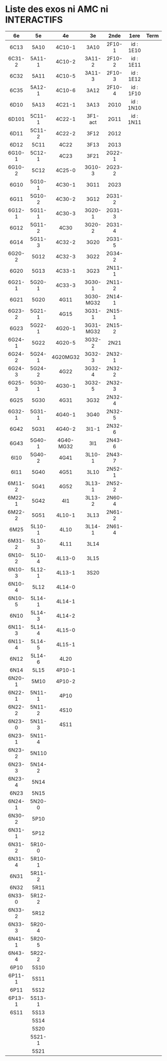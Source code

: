 # Liste des exos ni AMC ni INTERACTIFS

|6e|5e|4e|3e|2nde|1ere|Term|Reste|
|:-:|:-:|:-:|:-:|:-:|:-:|:-:|:-:|
|6C13|5A10|4C10-1|3A10|2F10-1|id : 1E10||CM020|
|6C31-2|5A11-1|4C10-2|3A11-2|2F10-2|id : 1E11||CM021|
|6C32|5A11|4C10-5|3A11-3|2F10-3|id : 1E12||PEA11-1|
|6C35|5A12-1|4C10-6|3A12|2F10-4|id : 1F10||PEA11|
|6D10|5A13|4C21-1|3A13|2G10|id : 1N10||P003|
|6D101|5C11-1|4C22-1|3F1-act|2G11|id : 1N11||P004|
|6D11|5C11-2|4C22-2|3F12|2G12|||P005|
|6D12|5C11|4C22|3F13|2G13|||P006|
|6G10-1|5C12-1|4C23|3F21|2G22-1|||P007|
|6G10-2|5C12|4C25-0|3G10-3|2G23-2|||P008|
|6G10|5G10-1|4C30-1|3G11|2G23|||P009|
|6G11|5G10-2|4C30-2|3G12|2G31-2|||P010|
|6G12-1|5G11-1|4C30-3|3G20-1|2G31-3|||P011|
|6G12|5G11-2|4C30|3G20-2|2G31-4|||P012|
|6G14|5G11-3|4C32-2|3G20|2G31-5|||beta2F30|
|6G20-2|5G12|4C32-3|3G22|2G34-2|||beta2F31|
|6G20|5G13|4C33-1|3G23|2N11-1|||beta2G53|
|6G21-1|5G20-1|4C33-3|3G30-1|2N11-2|||beta2L11-1|
|6G21|5G20|4G11|3G30-MG32|2N14-1|||beta2L12-2|
|6G23-2|5G21-1|4G15|3G31-1|2N15-1|||beta2N60-X1|
|6G23|5G22-1|4G20-1|3G31-MG32|2N15-2|||beta2N60-X2|
|6G24-1|5G22|4G20-5|3G32-2|2N21|||beta3F23|
|6G24-2|5G24-1|4G20MG32|3G32-3|2N32-1|||beta3G15|
|6G24-3|5G24-2|4G22|3G32-4|2N32-2|||beta3G41|
|6G25-3|5G30-1|4G30-1|3G32-5|2N32-3|||beta3s21|
|6G25|5G30|4G31|3G32|2N32-4|||beta4C31|
|6G32-1|5G31-1|4G40-1|3G40|2N32-5|||beta4G20-3|
|6G42|5G31|4G40-2|3I1-1|2N32-6|||beta4G20-4|
|6G43|5G40-1|4G40-MG32|3I1|2N43-6|||beta6C33-1|
|6I10|5G40-2|4G41|3L10-1|2N43-7|||beta6test2|
|6I11|5G40|4G51|3L10|2N52-1|||beta6test2021|
|6M11-2|5G41|4G52|3L13-1|2N52-2|||betaAsymptotesObliques|
|6M22-1|5G42|4I1|3L13-2|2N60-4|||betaComplexes|
|6M22-2|5G51|4L10-1|3L13|2N61-2|||betaDivisionsDePolynomes|
|6M25|5L10-1|4L10|3L14-1|2N61-4|||betaEq1erDegreDansC|
|6M31-2|5L10-3|4L11|3L14||||betaEq2eDegAvecParam|
|6N10-2|5L10-4|4L13-0|3L15||||betaEqCarreDansC|
|6N10-3|5L12-1|4L13-1|3S20||||betaEqValAbs|
|6N10-4|5L12|4L14-0|||||betaEquationsLog|
|6N10-5|5L14-1|4L14-1|||||betaExo3d|
|6N10|5L14-3|4L14-2|||||betaExoSimpleMatthieu|
|6N11-3|5L14-4|4L15-0|||||betaModèle10_simple_question-reponse|
|6N11-4|5L14-5|4L15-1|||||betaModèle11_paramétrable|
|6N12|5L14-6|4L20|||||betaModèle20_plusieurs_types_de_questions|
|6N14|5L15|4P10-1|||||betaModèle21_paramétrables|
|6N20-1|5M10|4P10-2|||||betaModèle30_constructions_géométriques|
|6N22-1|5N11-1|4P10|||||betaModèle31_paramétrables|
|6N22-2|5N11-2|4S10|||||betaModèle40_tableau_proportionnalite|
|6N23-0|5N11-3|4S11|||||betaModèle41_tableau_signes_variations|
|6N23-1|5N11-4||||||betaProbaAouB|
|6N23-2|5N110||||||betaProbabilites|
|6N23-3|5N14-2||||||betaPuissances|
|6N23-4|5N14||||||betaSys2x2CombLin|
|6N23|5N15||||||betaTracerParabole|
|6N24-1|5N20-0||||||betarotation3d|
|6N30-2|5P10||||||betatrinome|
|6N31-1|5P12||||||moule_a_exo_mathalea|
|6N31-2|5R10-0||||||moule_a_exo_mathalea2d|
|6N31-4|5R10-1||||||c3C10-2|
|6N31|5R11-2||||||c3C10-4|
|6N32|5R11||||||c3C11|
|6N33-0|5R12-2||||||c3N10|
|6N33-2|5R12||||||c3N20|
|6N33-3|5R20-4||||||c3N22|
|6N41-1|5R20-5||||||c3N23|
|6N43-4|5R22-2|||||||
|6P10|5S10|||||||
|6P11-1|5S11|||||||
|6P11|5S12|||||||
|6P13-1|5S13-1|||||||
|6S11|5S13|||||||
||5S14|||||||
||5S20|||||||
||5S21-1|||||||
||5S21|||||||
